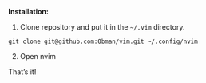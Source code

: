 **Installation:**

1) Clone repository and put it in the `~/.vim` directory.
`````
git clone git@github.com:0bman/vim.git ~/.config/nvim
`````
2) Open nvim

That’s it!
